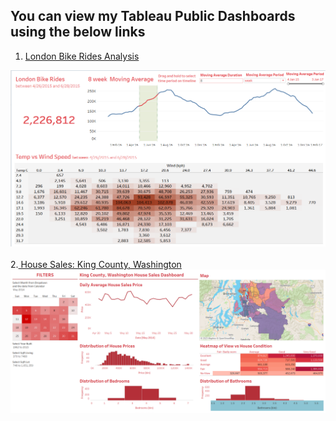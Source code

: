 ## You can view my Tableau Public Dashboards using the below links

1.  <a href='https://public.tableau.com/views/London_Bike_Rides_Visualization/Dashboard1?:language=en-US&publish=yes&:display_count=n&:origin=viz_share_link'> London Bike Rides Analysis</a>
<img src="https://github.com/Dkusboori/DJ_Portfolio/blob/my_projects/projects/Tableau/london-bike-rides.png?raw=true">

<br>
<br>
2.<a href='https://public.tableau.com/views/HouseSales_KingCounty_Washington/KingCounty_HouseSales?:language=en-US&:display_count=n&:origin=viz_share_link'> House Sales: King County, Washington  </a>
<img src="https://github.com/Dkusboori/DJ_Portfolio/blob/my_projects/projects/Tableau/KingCounty_HouseSales.png?raw=true">

